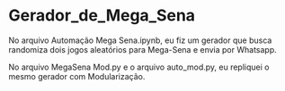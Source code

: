 # Gerador_de_Mega_Sena

No arquivo Automação Mega Sena.ipynb, eu fiz um gerador que busca randomiza dois jogos aleatórios para Mega-Sena e envia por Whatsapp.

No arquivo MegaSena Mod.py e o arquivo auto_mod.py, eu repliquei o mesmo gerador com Modularização.
